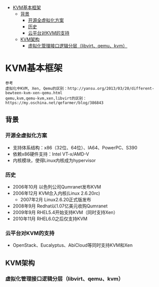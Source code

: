 
<!-- @import "[TOC]" {cmd="toc" depthFrom=1 depthTo=6 orderedList=false} -->

<!-- code_chunk_output -->

* [KVM基本框架](#kvm基本框架)
	* [背景](#背景)
		* [开源全虚拟化方案](#开源全虚拟化方案)
		* [历史](#历史)
		* [云平台对KVM的支持](#云平台对kvm的支持)
	* [KVM架构](#kvm架构)
		* [虚拟化管理接口逻辑分层（libvirt、qemu、kvm）](#虚拟化管理接口逻辑分层libvirt-qemu-kvm)

<!-- /code_chunk_output -->

# KVM基本框架

```
参考
虚拟化中KVM, Xen, Qemu的区别：http://yansu.org/2013/03/20/different-bewteen-kvm-xen-qemu.html
qemu,kvm,qemu-kvm,xen,libvirt的区别：https://my.oschina.net/qefarmer/blog/386843
```

## 背景

### 开源全虚拟化方案

- 支持体系结构：x86（32位、64位）、IA64、PowerPC、S390
- 依赖x86硬件支持：Intel VT-x/AMD-V
- 内核模块，使得Linux内核成为hypervisor

### 历史

- 2006年10月 以色列公司Qumranet发布KVM
- 2006年12月   KVM合入内核(Linux 2.6.20rc)
  - 2007年2月 Linux2.6.20正式版发布
- 2008年9月    Redhat以1.07亿美元收购Qumranet
- 2009年9月    RHEL5.4开始支持KVM（同时支持Xen）
- 2010年11月  RHEL6.0之后仅支持KVM

### 云平台对KVM的支持

- OpenStack、Eucalyptus、AbiCloud等同时支持KVM和Xen

## KVM架构

### 虚拟化管理接口逻辑分层（libvirt、qemu、kvm）


